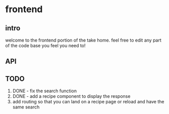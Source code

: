 # frontend

## intro

welcome to the frontend portion of the take home. feel free to edit any part of the code base you feel you need to!

## API

## TODO

1. DONE - fix the search function
1. DONE - add a recipe component to display the response
1. add routing so that you can land on a recipe page or reload and have the same search
